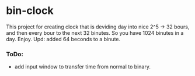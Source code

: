 # bin-clock
This project for creating clock that is deviding day into nice 2^5 -> 32 bours, and then every bour to the next 32 binutes. So you have 1024 binutes in a day. Enjoy.
Upd: added 64 beconds to a binute.

### ToDo:
- add input window to transfer time from normal to binary. 
